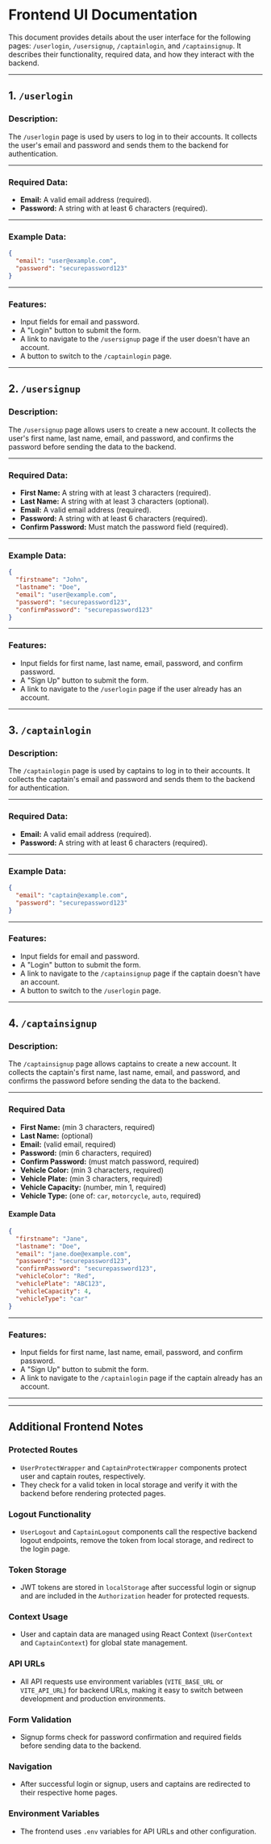 # Frontend UI Documentation

This document provides details about the user interface for the following pages: `/userlogin`, `/usersignup`, `/captainlogin`, and `/captainsignup`. It describes their functionality, required data, and how they interact with the backend.

---

## 1. `/userlogin`

### Description:
The `/userlogin` page is used by users to log in to their accounts. It collects the user's email and password and sends them to the backend for authentication.

---

### Required Data:
- **Email:** A valid email address (required).
- **Password:** A string with at least 6 characters (required).

---

### Example Data:
```json
{
  "email": "user@example.com",
  "password": "securepassword123"
}
```

---

### Features:
- Input fields for email and password.
- A "Login" button to submit the form.
- A link to navigate to the `/usersignup` page if the user doesn't have an account.
- A button to switch to the `/captainlogin` page.

---

## 2. `/usersignup`

### Description:
The `/usersignup` page allows users to create a new account. It collects the user's first name, last name, email, and password, and confirms the password before sending the data to the backend.

---

### Required Data:
- **First Name:** A string with at least 3 characters (required).
- **Last Name:** A string with at least 3 characters (optional).
- **Email:** A valid email address (required).
- **Password:** A string with at least 6 characters (required).
- **Confirm Password:** Must match the password field (required).

---

### Example Data:
```json
{
  "firstname": "John",
  "lastname": "Doe",
  "email": "user@example.com",
  "password": "securepassword123",
  "confirmPassword": "securepassword123"
}
```

---

### Features:
- Input fields for first name, last name, email, password, and confirm password.
- A "Sign Up" button to submit the form.
- A link to navigate to the `/userlogin` page if the user already has an account.

---

## 3. `/captainlogin`

### Description:
The `/captainlogin` page is used by captains to log in to their accounts. It collects the captain's email and password and sends them to the backend for authentication.

---

### Required Data:
- **Email:** A valid email address (required).
- **Password:** A string with at least 6 characters (required).

---

### Example Data:
```json
{
  "email": "captain@example.com",
  "password": "securepassword123"
}
```

---

### Features:
- Input fields for email and password.
- A "Login" button to submit the form.
- A link to navigate to the `/captainsignup` page if the captain doesn't have an account.
- A button to switch to the `/userlogin` page.

---

## 4. `/captainsignup`

### Description:
The `/captainsignup` page allows captains to create a new account. It collects the captain's first name, last name, email, and password, and confirms the password before sending the data to the backend.

---

### Required Data
- **First Name:** (min 3 characters, required)
- **Last Name:** (optional)
- **Email:** (valid email, required)
- **Password:** (min 6 characters, required)
- **Confirm Password:** (must match password, required)
- **Vehicle Color:** (min 3 characters, required)
- **Vehicle Plate:** (min 3 characters, required)
- **Vehicle Capacity:** (number, min 1, required)
- **Vehicle Type:** (one of: `car`, `motorcycle`, `auto`, required)

#### Example Data
```json
{
  "firstname": "Jane",
  "lastname": "Doe",
  "email": "jane.doe@example.com",
  "password": "securepassword123",
  "confirmPassword": "securepassword123",
  "vehicleColor": "Red",
  "vehiclePlate": "ABC123",
  "vehicleCapacity": 4,
  "vehicleType": "car"
}
```

---

### Features:
- Input fields for first name, last name, email, password, and confirm password.
- A "Sign Up" button to submit the form.
- A link to navigate to the `/captainlogin` page if the captain already has an account.

---

---

## Additional Frontend Notes

### Protected Routes
- `UserProtectWrapper` and `CaptainProtectWrapper` components protect user and captain routes, respectively.
- They check for a valid token in local storage and verify it with the backend before rendering protected pages.

### Logout Functionality
- `UserLogout` and `CaptainLogout` components call the respective backend logout endpoints, remove the token from local storage, and redirect to the login page.

### Token Storage
- JWT tokens are stored in `localStorage` after successful login or signup and are included in the `Authorization` header for protected requests.

### Context Usage
- User and captain data are managed using React Context (`UserContext` and `CaptainContext`) for global state management.

### API URLs
- All API requests use environment variables (`VITE_BASE_URL` or `VITE_API_URL`) for backend URLs, making it easy to switch between development and production environments.

### Form Validation
- Signup forms check for password confirmation and required fields before sending data to the backend.

### Navigation
- After successful login or signup, users and captains are redirected to their respective home pages.

### Environment Variables
- The frontend uses `.env` variables for API URLs and other configuration.